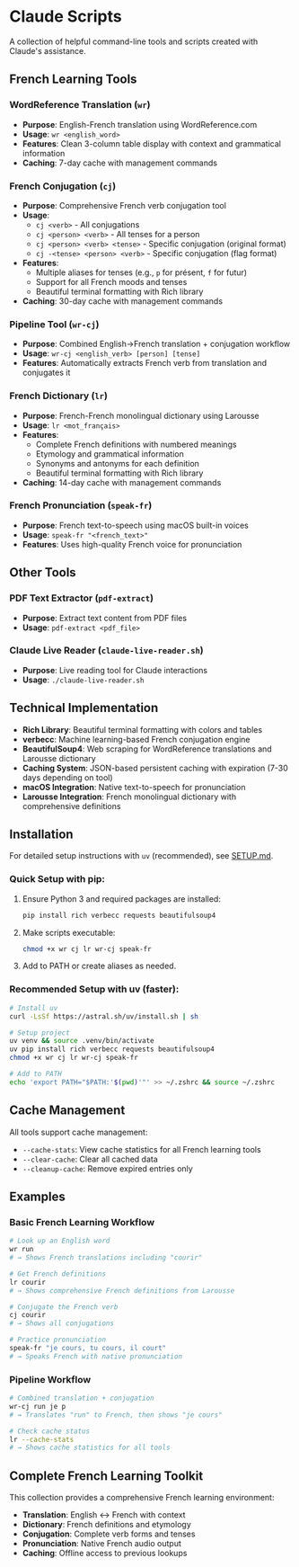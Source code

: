 # Claude Scripts

A collection of helpful command-line tools and scripts created with Claude's assistance.

## French Learning Tools

### WordReference Translation (`wr`)
- **Purpose**: English-French translation using WordReference.com
- **Usage**: `wr <english_word>`
- **Features**: Clean 3-column table display with context and grammatical information
- **Caching**: 7-day cache with management commands

### French Conjugation (`cj`)
- **Purpose**: Comprehensive French verb conjugation tool
- **Usage**: 
  - `cj <verb>` - All conjugations
  - `cj <person> <verb>` - All tenses for a person
  - `cj <person> <verb> <tense>` - Specific conjugation (original format)
  - `cj -<tense> <person> <verb>` - Specific conjugation (flag format)
- **Features**: 
  - Multiple aliases for tenses (e.g., `p` for présent, `f` for futur)
  - Support for all French moods and tenses
  - Beautiful terminal formatting with Rich library
- **Caching**: 30-day cache with management commands

### Pipeline Tool (`wr-cj`)
- **Purpose**: Combined English→French translation + conjugation workflow
- **Usage**: `wr-cj <english_verb> [person] [tense]`
- **Features**: Automatically extracts French verb from translation and conjugates it

### French Dictionary (`lr`)
- **Purpose**: French-French monolingual dictionary using Larousse
- **Usage**: `lr <mot_français>`
- **Features**: 
  - Complete French definitions with numbered meanings
  - Etymology and grammatical information
  - Synonyms and antonyms for each definition
  - Beautiful terminal formatting with Rich library
- **Caching**: 14-day cache with management commands

### French Pronunciation (`speak-fr`)
- **Purpose**: French text-to-speech using macOS built-in voices
- **Usage**: `speak-fr "<french_text>"`
- **Features**: Uses high-quality French voice for pronunciation

## Other Tools

### PDF Text Extractor (`pdf-extract`)
- **Purpose**: Extract text content from PDF files
- **Usage**: `pdf-extract <pdf_file>`

### Claude Live Reader (`claude-live-reader.sh`)
- **Purpose**: Live reading tool for Claude interactions
- **Usage**: `./claude-live-reader.sh`

## Technical Implementation

- **Rich Library**: Beautiful terminal formatting with colors and tables
- **verbecc**: Machine learning-based French conjugation engine
- **BeautifulSoup4**: Web scraping for WordReference translations and Larousse dictionary
- **Caching System**: JSON-based persistent caching with expiration (7-30 days depending on tool)
- **macOS Integration**: Native text-to-speech for pronunciation
- **Larousse Integration**: French monolingual dictionary with comprehensive definitions

## Installation

For detailed setup instructions with `uv` (recommended), see [SETUP.md](SETUP.md).

### Quick Setup with pip:
1. Ensure Python 3 and required packages are installed:
   ```bash
   pip install rich verbecc requests beautifulsoup4
   ```

2. Make scripts executable:
   ```bash
   chmod +x wr cj lr wr-cj speak-fr
   ```

3. Add to PATH or create aliases as needed.

### Recommended Setup with uv (faster):
```bash
# Install uv
curl -LsSf https://astral.sh/uv/install.sh | sh

# Setup project
uv venv && source .venv/bin/activate
uv pip install rich verbecc requests beautifulsoup4
chmod +x wr cj lr wr-cj speak-fr

# Add to PATH
echo 'export PATH="$PATH:'$(pwd)'"' >> ~/.zshrc && source ~/.zshrc
```

## Cache Management

All tools support cache management:
- `--cache-stats`: View cache statistics for all French learning tools
- `--clear-cache`: Clear all cached data
- `--cleanup-cache`: Remove expired entries only

## Examples

### Basic French Learning Workflow
```bash
# Look up an English word
wr run
# → Shows French translations including "courir"

# Get French definitions 
lr courir
# → Shows comprehensive French definitions from Larousse

# Conjugate the French verb
cj courir
# → Shows all conjugations

# Practice pronunciation
speak-fr "je cours, tu cours, il court"
# → Speaks French with native pronunciation
```

### Pipeline Workflow
```bash
# Combined translation + conjugation
wr-cj run je p
# → Translates "run" to French, then shows "je cours"

# Check cache status
lr --cache-stats
# → Shows cache statistics for all tools
```

## Complete French Learning Toolkit

This collection provides a comprehensive French learning environment:
- **Translation**: English ↔ French with context
- **Dictionary**: French definitions and etymology  
- **Conjugation**: Complete verb forms and tenses
- **Pronunciation**: Native French audio output
- **Caching**: Offline access to previous lookups